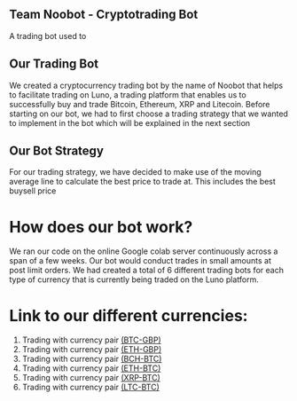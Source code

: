 ## Team Noobot - Cryptotrading Bot 
A trading bot used to 

## Our Trading Bot 
We created a cryptocurrency trading bot by the name of Noobot that helps to facilitate trading on Luno, a trading platform that enables us to successfully buy and trade Bitcoin, Ethereum, XRP and Litecoin. Before starting on our bot, we had to first choose a trading strategy that we wanted to implement in the bot which will be explained in the next section 

## Our Bot Strategy 
For our trading strategy, we have decided to make use of the moving average line to calculate the best price to trade at. This includes the best buysell price 

# How does our bot work? 
We ran our code on the online Google colab server continuously across a span of a few weeks. Our bot would conduct trades in small amounts at post limit orders. We had created a total of 6 different trading bots for each type of currency that is currently being traded on the Luno platform. 

# Link to our different currencies:
1. Trading with currency pair [(BTC-GBP)](./BTCGBP.ipynb)
2. Trading with currency pair [(ETH-GBP)](./ETHGBP.ipynb)
3. Trading with currency pair [(BCH-BTC)](./BCHXBT.ipynb)
4. Trading with currency pair [(ETH-BTC)](./ETHBTC.ipynb)
5. Trading with currency pair [(XRP-BTC)](./XRPBTC.ipynb)
6. Trading with currency pair [(LTC-BTC)](./LTCBTC.ipynb)
